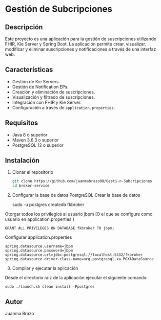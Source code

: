 # Gestión de Subcripciones

## Descripción

Este proyecto es una aplicación para la gestión de suscripciones utilizando FHIR, Kie Server y Spring Boot. La aplicación permite crear, visualizar, modificar y eliminar suscripciones y notificaciones a través de una interfaz web.

## Características

- Gestión de Kie Servers.
- Gestión de Notification EPs.
- Creación y eliminación de suscripciones.
- Visualización y filtrado de suscripciones.
- Integración con FHIR y Kie Server.
- Configuración a través de `application.properties`.

## Requisitos

- Java 8 o superior
- Maven 3.6.3 o superior
- PostgreSQL 12 o superior

## Instalación

1. Clonar el repositorio

   ```bash
   git clone https://github.com/juanmabrazo98/Gesti-n-Subcripciones
   cd broker-service

2. Configurar la base de datos PostgreSQL
Crear la base de datos

    sudo -u postgres createdb fkbroker

Otorgar todos los privilegios al usuario jbpm (O el que se configure como usuario en application.properties )

    GRANT ALL PRIVILEGES ON DATABASE fkbroker TO jbpm;

Configurar application.properties

    spring.datasource.username=jbpm
    spring.datasource.password=jbpm
    spring.datasource.url=jdbc:postgresql://localhost:5432/fkbroker
    spring.datasource.driver-class-name=org.postgresql.xa.PGXADataSource

3. Compilar y ejecutar la aplicación

Desde el directorio raiz de la aplicación ejecutar el siguiente comando:
   
    sudo ./launch.sh clean install -Ppostgres 



## Autor



Juanma Brazo 